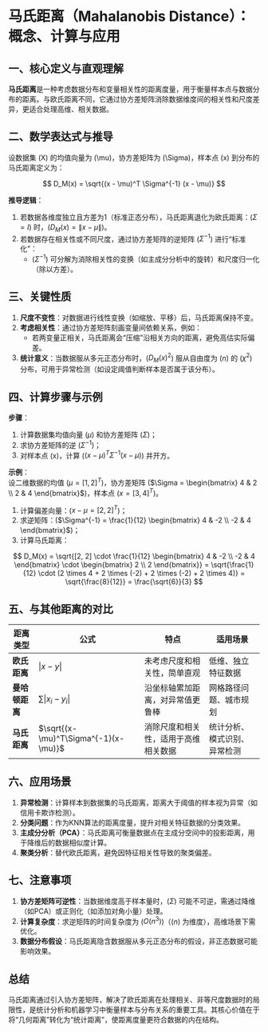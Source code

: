 # 马氏距离（Mahalanobis Distance）：概念、计算与应用

## 一、核心定义与直观理解

**马氏距离**是一种考虑数据分布和变量相关性的距离度量，用于衡量样本点与数据分布的距离。与欧氏距离不同，它通过协方差矩阵消除数据维度间的相关性和尺度差异，更适合处理高维、相关数据。

## 二、数学表达式与推导

设数据集 \(X\) 的均值向量为 \(\mu\)，协方差矩阵为 \(\Sigma\)，样本点 \(x\) 到分布的马氏距离定义为：

$$
D_M(x) = \sqrt{(x - \mu)^T \Sigma^{-1} (x - \mu)}
$$

**推导逻辑**：  
1. 若数据各维度独立且方差为1（标准正态分布），马氏距离退化为欧氏距离：\($\Sigma = I$\) 时，\($D_M(x) = \|x - \mu\|$\)。  
2. 若数据存在相关性或不同尺度，通过协方差矩阵的逆矩阵 \($\Sigma^{-1}$\) 进行“标准化”：  
   - \($\Sigma^{-1}$\) 可分解为消除相关性的变换（如主成分分析中的旋转）和尺度归一化（除以方差）。

## 三、关键性质

1. **尺度不变性**：对数据进行线性变换（如缩放、平移）后，马氏距离保持不变。  
2. **考虑相关性**：通过协方差矩阵刻画变量间依赖关系，例如：  
   - 若两变量正相关，马氏距离会“压缩”沿相关方向的距离，避免高估实际偏差。  
1. **统计意义**：当数据服从多元正态分布时，\($D_M(x)^2$\) 服从自由度为 \($n$\) 的 \($\chi^2$\) 分布，可用于异常检测（如设定阈值判断样本是否属于该分布）。

## 四、计算步骤与示例

**步骤**：  
1. 计算数据集均值向量 \($\mu$\) 和协方差矩阵 \($\Sigma$\)；  
2. 求协方差矩阵的逆 \($\Sigma^{-1}$\)；  
3. 对样本点 \(x\)，计算 \($(x - \mu)^T \Sigma^{-1} (x - \mu)$\) 并开方。

**示例**：  
设二维数据的均值 \($\mu = [1, 2]^T$\)，协方差矩阵 \($\Sigma = \begin{bmatrix} 4 & 2 \\ 2 & 4 \end{bmatrix}$\)，样本点 \($x = [3, 4]^T$\)。  
1. 计算偏差向量：\($x - \mu = [2, 2]^T$\)；  
2. 求逆矩阵：\($\Sigma^{-1} = \frac{1}{12} \begin{bmatrix} 4 & -2 \\ -2 & 4 \end{bmatrix}$\)；  
3. 计算马氏距离：  

$$
D_M(x) = \sqrt{[2, 2] \cdot \frac{1}{12} \begin{bmatrix} 4 & -2 \\ -2 & 4 \end{bmatrix} \cdot \begin{bmatrix} 2 \\ 2 \end{bmatrix}} = \sqrt{\frac{1}{12} \cdot (2 \times 4 + 2 \times (-2) + 2 \times (-2) + 2 \times 4)} = \sqrt{\frac{8}{12}} = \frac{\sqrt{6}}{3}
$$

## 五、与其他距离的对比

| **距离类型**  | **公式**                               | **特点**             | **适用场景**       |
| --------- | ------------------------------------ | ------------------ | -------------- |
| **欧氏距离**  | $\|x - y\|$                          | 未考虑尺度和相关性，简单直观     | 低维、独立特征数据      |
| **曼哈顿距离** | $\sum$$\|x_i - y_i\|$                | 沿坐标轴累加距离，对异常值更鲁棒   | 网格路径问题、城市规划    |
| **马氏距离**  | $\sqrt{(x-\mu)^T\Sigma^{-1}(x-\mu)}$ | 消除尺度和相关性，适用于高维相关数据 | 统计分析、模式识别、异常检测 |

## 六、应用场景

1. **异常检测**：计算样本到数据集的马氏距离，距离大于阈值的样本视为异常（如信用卡欺诈检测）。  
2. **分类问题**：作为KNN算法的距离度量，提升对相关特征数据的分类效果。  
3. **主成分分析（PCA）**：马氏距离可衡量数据点在主成分空间中的投影距离，用于降维后的数据相似度计算。  
4. **聚类分析**：替代欧氏距离，避免因特征相关性导致的聚类偏差。

## 七、注意事项

1. **协方差矩阵可逆性**：当数据维度高于样本量时，\($\Sigma$\) 可能不可逆，需通过降维（如PCA）或正则化（如添加对角小量）处理。  
2. **计算复杂度**：求逆矩阵的时间复杂度为 \($O(n^3)$\)（\($n$\) 为维度），高维场景下需优化。  
3. **数据分布假设**：马氏距离隐含数据服从多元正态分布的假设，非正态数据可能影响效果。

## 总结

马氏距离通过引入协方差矩阵，解决了欧氏距离在处理相关、非等尺度数据时的局限性，是统计分析和机器学习中衡量样本与分布关系的重要工具。其核心价值在于将“几何距离”转化为“统计距离”，使距离度量更符合数据的内在结构。